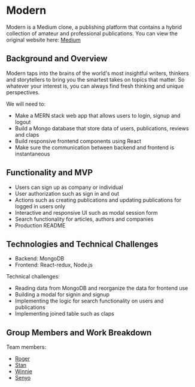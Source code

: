 # Modern
Modern is a Medium clone, a publishing platform that contains a hybrid
collection of amateur and professional publications.
You can view the original website here:
[Medium](https://medium.com)


## Background and Overview
Modern taps into the brains of the world's most insightful writers, thinkers
and storytellers to bring you the smartest takes on topics that matter. So 
whatever your interest is, you can always find fresh thinking and unique 
perspectives.

We will need to:

* Make a MERN stack web app that allows users to login, signup and logout
* Build a Mongo database that store data of users, publications, reviews and claps
* Build responsive frontend components using React
* Make sure the communication between backend and frontend is instantaneous


## Functionality and MVP

* Users can sign up as company or individual
* User authorization such as sign in and out
* Actions such as creating publications and updating publications for logged in users only
* Interactive and responsive UI such as modal session form
* Search functionality for articles, authors and companies
* Production README


## Technologies and Technical Challenges

* Backend: MongoDB
* Frontend: React-redux, Node.js

Technical challenges:

* Reading data from MongoDB and reorganize the data for frontend use
* Building a modal for signin and signup
* Implementing the logic for search functionality on users and publications
* Implementing joined table such as claps 


## Group Members and Work Breakdown
Team members:

* [Roger](https://github.com/yuichiu416)
* [Stan](https://github.com/stanbond)
* [Winnie](https://github.com/chinweenie)
* [Senyo](https://github.com/sdkag)